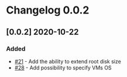 # Changelog 0.0.2

## [0.0.2] 2020-10-22

### Added

* [#21](https://github.com/epiphany-platform/m-aws-basic-infrastructure/issues/21) - Add the ability to extend root disk size
* [#28](https://github.com/epiphany-platform/m-aws-basic-infrastructure/issues/28) - Add possibility to specify VMs OS

